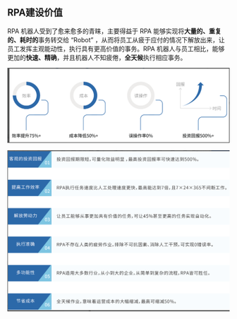 ## RPA建设价值

RPA 机器人受到了愈来愈多的青睐，主要得益于 RPA 能够实现将**大量的、重复的、耗时的**事务转交给 “Robot” ，从而将员工从疲于应付的情况下解放出来，让员工发挥主观能动性，执行具有更高价值的事务。RPA 机器人与员工相比，能够更加的**快速、精确**，并且机器人不知疲倦，**全天候**执行相应事务。

![image-20220509144409677](Value.assets/image-20220509144409677.png)

![image-20220509144444473](Value.assets/image-20220509144444473.png)